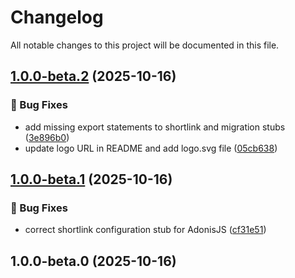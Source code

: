 # Changelog

All notable changes to this project will be documented in this file.



## [1.0.0-beta.2](https://github.com/mixxtor/adonisjs-shortlink/compare/v1.0.0-beta.1...v1.0.0-beta.2) (2025-10-16)

### 🐛 Bug Fixes

* add missing export statements to shortlink and migration stubs ([3e896b0](https://github.com/mixxtor/adonisjs-shortlink/commit/3e896b0f63f4ecdf7697ef2956ffb858b5a52b76))
* update logo URL in README and add logo.svg file ([05cb638](https://github.com/mixxtor/adonisjs-shortlink/commit/05cb638d1d48edc489a9524784c1b5437675456d))

## [1.0.0-beta.1](https://github.com/mixxtor/adonisjs-shortlink/compare/v1.0.0-beta.0...v1.0.0-beta.1) (2025-10-16)

### 🐛 Bug Fixes

* correct shortlink configuration stub for AdonisJS ([cf31e51](https://github.com/mixxtor/adonisjs-shortlink/commit/cf31e51d0cdfa8f70ea59d9250a0bba8dda11067))

## 1.0.0-beta.0 (2025-10-16)
